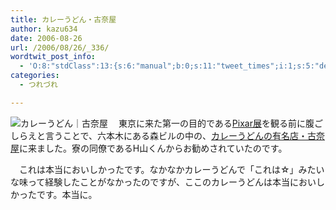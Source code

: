 ```yaml
---
title: カレーうどん・古奈屋
author: kazu634
date: 2006-08-26
url: /2006/08/26/_336/
wordtwit_post_info:
  - 'O:8:"stdClass":13:{s:6:"manual";b:0;s:11:"tweet_times";i:1;s:5:"delay";i:0;s:7:"enabled";i:1;s:10:"separation";s:2:"60";s:7:"version";s:3:"3.7";s:14:"tweet_template";b:0;s:6:"status";i:2;s:6:"result";a:0:{}s:13:"tweet_counter";i:2;s:13:"tweet_log_ids";a:1:{i:0;i:2515;}s:9:"hash_tags";a:0:{}s:8:"accounts";a:1:{i:0;s:7:"kazu634";}}'
categories:
  - つれづれ

---
```

<div class="section">
<p>
<a href="http://www.konaya.ne.jp/" onclick="__gaTracker('send', 'event', 'outbound-article', 'http://www.konaya.ne.jp/', '');" target="_blank"><img alt="カレーうどん｜古奈屋" align="left" src="http://img.simpleapi.net/small/http://www.konaya.ne.jp/" border="0" /></a>
</p></p> 
  
<p>
    　東京に来た第一の目的である<a href="http://roppongihills.com/jp/events/macg_pixar.html" onclick="__gaTracker('send', 'event', 'outbound-article', 'http://roppongihills.com/jp/events/macg_pixar.html', 'Pixar展');" target="_blank">Pixar展</a>を観る前に腹ごしらえと言うことで、六本木にある森ビルの中の、<a href="http://www.konaya.ne.jp/" onclick="__gaTracker('send', 'event', 'outbound-article', 'http://www.konaya.ne.jp/', 'カレーうどんの有名店・古奈屋');" target="_blank">カレーうどんの有名店・古奈屋</a>に来ました。寮の同僚であるH山くんからお勧めされていたのです。
</p></p> 
  
<p>
    　これは本当においしかったです。なかなかカレーうどんで「これは☆」みたいな味って経験したことがなかったのですが、ここのカレーうどんは本当においしかったです。本当に。
</p>
</div>